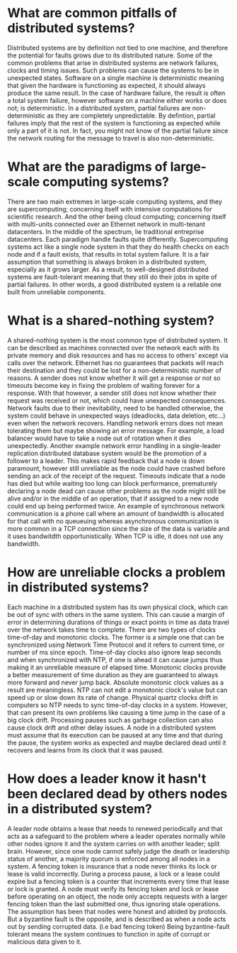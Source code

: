 # What are common pitfalls of distributed systems?

Distributed systems are by definition not tied to one machine,
and therefore the potential for faults grows due to its
distributed nature. Some of the common problems that arise
in distributed systems are network failures, clocks and timing issues.
Such problems can cause the systems to be in unexpected states.
Software on a single machine is deterministic meaning that given
the hardware is functioning as expected, it should always produce
the same result. In the case of hardware failure, the result is
often a total system failure, however software on a machine either
works or does not; is deterministic. In a distributed system,
partial failures are non-deterministic as they are completely unpredictable.
By defintion, partial failures imply that the rest of the system
is functioning as expected while only a part of it is not.
In fact, you might not know of the partial failure since the
network routing for the message to travel is also non-deterministic.

# What are the paradigms of large-scale computing systems?

There are two main extremes in large-scale computing systems,
and they are supercomputing; concerning itself with intensive
computations for scientific research. And the other being
cloud computing; concerning itself with multi-units connected
over an Ethernet network in multi-tenant datacenters. In the middle
of the spectrum, lie traditional entreprise datacenters. Each paradigm
handle faults quite differently. Supercomputing systems act like a single
node system in that they do health checks on each node and if a fault exists,
that results in total system failure. It is a fair assumption that something
is always broken in a distributed system, especially as it grows larger.
As a result, to well-designed distributed systems are fault-tolerant meaning
that they still do their jobs in spite of partial failures. In other words,
a good distributed system is a reliable one built from unreliable components.

# What is a shared-nothing system?

A shared-nothing system is the most common type of distributed system.
It can be described as machines connected over the network each with its
private memory and disk resources and has no access to others' except
via calls over the network. Ethernet has no guarantees that packets
will reach their destination and they could be lost for a non-deterministic
number of reasons. A sender does not know whether it will get a response or not
so timeouts become key in fixing the problem of waiting forever for a response.
With that however, a sender still does not know whether their request was
received or not, which could have unexpected consequences. Network faults
due to their inevitability, need to be handled otherwise, the system
could behave in unexpected ways (deadlocks, data deletion, etc...) even
when the network recovers. Handling network errors does not mean tolerating
them but maybe showing an error message. For example, a load balancer would
have to take a node out of rotation when it dies unexpectedly. Another example
network error handling in a single-leader replication distributed database system
would be the promotion of a follower to a leader. This makes rapid feedback
that a node is down paramount, however still unreliable as the node could have
crashed before sending an ack of the receipt of the request. Timeouts indicate
that a node has died but while waiting too long can block performance, prematurely
declaring a node dead can cause other problems as the node might still be alive and/or
in the middle of an operation, that if assigned to a new node could end up being
performed twice. An example of synchronous network communication is a phone call
where an amount of bandwidth is allocated for that call with no queueuing whereas
asynchronous communication is more common in a TCP connection since the size of the
data is variable and it uses bandwitdth opportunistically. When TCP is idle, it
does not use any bandwidth.

# How are unreliable clocks a problem in distributed systems?

Each machine in a distributed system has its own physical clock, which can
be out of sync with others in the same system. This can cause a margin of
error in determining durations of things or exact points in time as data
travel over the network takes time to complete. There are two types of clocks
time-of-day and monotonic clocks. The former is a simple one that can be
synchronized using Network Time Protocol and it refers to current time,
or number of ms since epoch. Time-of-day clocks also ignore leap seconds and
when synchronized with NTP, if one is ahead it can cause jumps thus making it
an unreliable measure of elapsed time. Monotonic clocks provide a better measurement
of time duration as they are guaranteed to always more forward and never jump back.
Absolute monotonic clock values as a result are meaningless. NTP can not edit
a monotonic clock's value but can speed up or slow down its rate of change.
Physical quartz clocks drift in computers so NTP needs to sync time-of-day clocks in a system.
However, that can present its own problems like causing a time jump in the case of
a big clock drift. Processing pauses such as garbage collection can also cause clock
drift and other delay issues. A node in a distributed system must assume that its execution
can be paused at any time and that during the pause, the system works as expected
and maybe declared dead until it recovers and learns from its clock that it was paused.

# How does a leader know it hasn't been declared dead by others nodes in a distributed system?

A leader node obtains a lease that needs to renewed periodically and that acts as a safeguard
to the problem where a leader operates normally while other nodes ignore it and the system
carries on with another leader; split brain. However, since onw node cannot safely judge
the death or leadership status of another, a majority quorum is enforced among all nodes in a system.
A fencing token is insurance that a node never thinks its lock or lease is valid incorrectly.
During a process pause, a lock or a lease could expire but a fencing token is a counter that
increments every time that lease or lock is granted. A node must verify its fencing token
and lock or lease before operating on an object, the node only accepts requests with a
larger fencing token than the last submitted one, thus ignoring stale operations.
The assumption has been that nodes were honest and abided by protocols. But a byzantine fault
is the opposite, and is described as when a node acts out by sending corrupted data.
(i.e bad fencing token) Being byzantine-fault tolerant means the system continues to
function in spite of corrupt or malicious data given to it.
